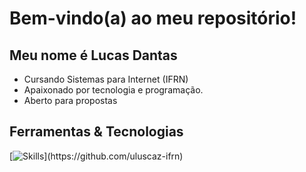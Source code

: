 
# Bem-vindo(a) ao meu repositório! 
## Meu nome é Lucas Dantas

- Cursando Sistemas para Internet (IFRN)
- Apaixonado por tecnologia e programação.
- Aberto para propostas


## Ferramentas & Tecnologias

[![Skills](https://skillicons.dev/icons?i=vue,vuetify,ts,js,py,html,css,sass,git,github,bash,linux,)](https://github.com/uluscaz-ifrn)
